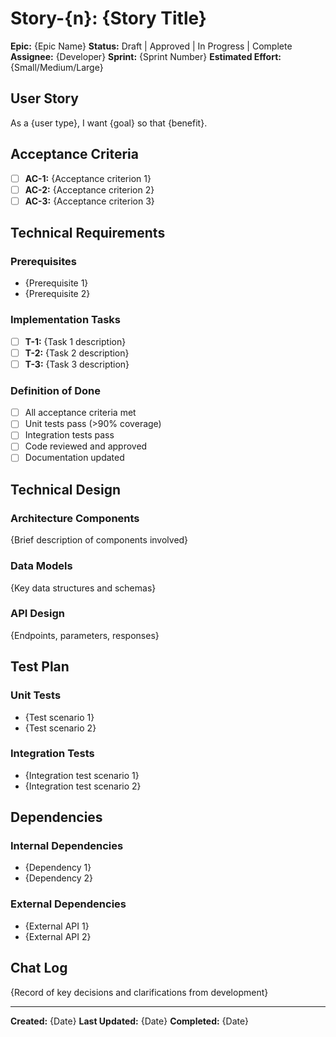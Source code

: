 # Story-{n}: {Story Title}

**Epic:** {Epic Name}
**Status:** Draft | Approved | In Progress | Complete
**Assignee:** {Developer}
**Sprint:** {Sprint Number}
**Estimated Effort:** {Small/Medium/Large}

## User Story

As a {user type}, I want {goal} so that {benefit}.

## Acceptance Criteria

- [ ] **AC-1:** {Acceptance criterion 1}
- [ ] **AC-2:** {Acceptance criterion 2}
- [ ] **AC-3:** {Acceptance criterion 3}

## Technical Requirements

### Prerequisites
- {Prerequisite 1}
- {Prerequisite 2}

### Implementation Tasks
- [ ] **T-1:** {Task 1 description}
- [ ] **T-2:** {Task 2 description}
- [ ] **T-3:** {Task 3 description}

### Definition of Done
- [ ] All acceptance criteria met
- [ ] Unit tests pass (>90% coverage)
- [ ] Integration tests pass
- [ ] Code reviewed and approved
- [ ] Documentation updated

## Technical Design

### Architecture Components
{Brief description of components involved}

### Data Models
{Key data structures and schemas}

### API Design
{Endpoints, parameters, responses}

## Test Plan

### Unit Tests
- {Test scenario 1}
- {Test scenario 2}

### Integration Tests
- {Integration test scenario 1}
- {Integration test scenario 2}

## Dependencies

### Internal Dependencies
- {Dependency 1}
- {Dependency 2}

### External Dependencies
- {External API 1}
- {External API 2}

## Chat Log

{Record of key decisions and clarifications from development}

---
**Created:** {Date}
**Last Updated:** {Date}
**Completed:** {Date} 